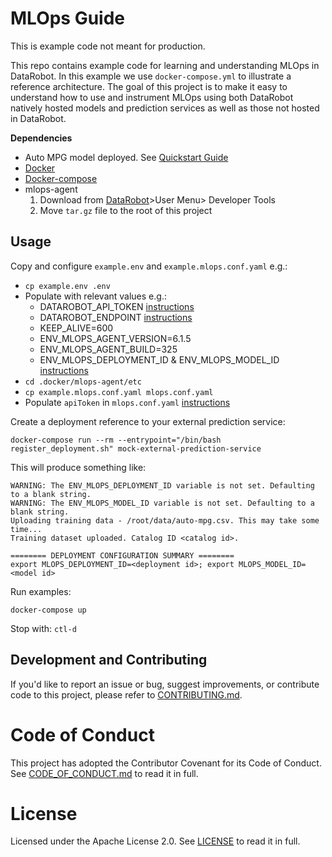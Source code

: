 # MLOps Guide

This is example code not meant for production. 

This repo contains example code for learning and understanding MLOps
in DataRobot. In this example we use `docker-compose.yml` to illustrate a
reference architecture. The goal of this project is to make it easy to
understand how to use and instrument MLOps using both DataRobot natively hosted
models and prediction services as well as those not hosted in DataRobot.

**Dependencies**
* Auto MPG model deployed. See [Quickstart Guide](https://api-docs.datarobot.com/docs/quickstart-guide)
* [Docker](https://docs.docker.com/get-docker/)
* [Docker-compose](https://docs.docker.com/compose/install/)
* mlops-agent
  1. Download from [DataRobot](https://app2.datarobot.com)>User Menu> Developer Tools
  1. Move `tar.gz` file to the root of this project


## Usage
Copy and configure `example.env` and `example.mlops.conf.yaml` e.g.:
  * `cp example.env .env`
  * Populate with relevant values e.g.:
    * DATAROBOT_API_TOKEN [instructions](https://api-docs.datarobot.com/docs/api-access-guide)
    * DATAROBOT_ENDPOINT [instructions](https://api-docs.datarobot.com/docs/guide-to-different-datarobot-endpoints)
    * KEEP_ALIVE=600
    * ENV_MLOPS_AGENT_VERSION=6.1.5
    * ENV_MLOPS_AGENT_BUILD=325
    * ENV_MLOPS_DEPLOYMENT_ID & ENV_MLOPS_MODEL_ID [instructions](https://community.datarobot.com/t5/support-knowledge-base/what-are-project-id-model-id-and-deployment-id-where-to-find/ta-p/4643)
  * `cd .docker/mlops-agent/etc`
  * `cp example.mlops.conf.yaml mlops.conf.yaml`
  * Populate `apiToken` in `mlops.conf.yaml` [instructions](https://api-docs.datarobot.com/docs/api-access-guide)

Create a deployment reference to your external prediction service:
```shell script
docker-compose run --rm --entrypoint="/bin/bash register_deployment.sh" mock-external-prediction-service
```
This will produce something like:
```shell script
WARNING: The ENV_MLOPS_DEPLOYMENT_ID variable is not set. Defaulting to a blank string.
WARNING: The ENV_MLOPS_MODEL_ID variable is not set. Defaulting to a blank string.
Uploading training data - /root/data/auto-mpg.csv. This may take some time...
Training dataset uploaded. Catalog ID <catalog id>.

======== DEPLOYMENT CONFIGURATION SUMMARY ========
export MLOPS_DEPLOYMENT_ID=<deployment id>; export MLOPS_MODEL_ID=<model id>
```

Run examples:
```shell script
docker-compose up
```

Stop with: `ctl-d`

## Development and Contributing

If you'd like to report an issue or bug, suggest improvements, or contribute code to this project, please refer to [CONTRIBUTING.md](CONTRIBUTING.md).


# Code of Conduct

This project has adopted the Contributor Covenant for its Code of Conduct. 
See [CODE_OF_CONDUCT.md](CODE_OF_CONDUCT.md) to read it in full.

# License

Licensed under the Apache License 2.0. 
See [LICENSE](LICENSE) to read it in full.


